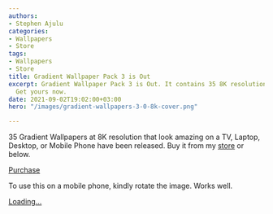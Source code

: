 ```yaml
---
authors:
- Stephen Ajulu
categories:
- Wallpapers
- Store
tags:
- Wallpapers
- Store
title: Gradient Wallpaper Pack 3 is Out
excerpt: Gradient Wallpaper Pack 3 is Out. It contains 35 8K resolution wallpapers.
  Get yours now.
date: 2021-09-02T19:02:00+03:00
hero: "/images/gradient-wallpapers-3-0-8k-cover.png"

---
```

35 Gradient Wallpapers at 8K resolution that look amazing on a TV, Laptop, Desktop, or Mobile Phone have been released. Buy it from my [store](https://ajulusthoughts.stephenajulu.com/store) or below.

<script src="https://gumroad.com/js/gumroad.js"></script>

<a class="gumroad-button" href="https://gumroad.com/l/EEnXP">Purchase</a>

To use this on a mobile phone, kindly rotate the image. Works well.

<script src="https://gumroad.com/js/gumroad-embed.js"></script>

<div class="gumroad-product-embed"><a href="https://gumroad.com/l/EEnXP">Loading...</a></div>
